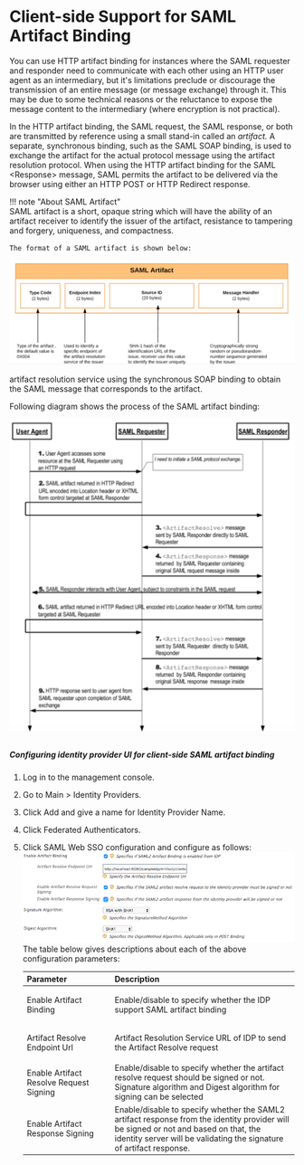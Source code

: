# Client-side Support for SAML Artifact Binding

You can use HTTP artifact binding for instances where the SAML requester
and responder need to communicate with each other using an HTTP user
agent as an intermediary, but it's limitations preclude or discourage
the transmission of an entire message (or message exchange) through it.
This may be due to some technical reasons or the reluctance to expose
the message content to the intermediary (where encryption is not
practical).

In the HTTP artifact binding, the SAML request, the SAML response, or
both are transmitted by reference using a small stand-in called an
*artifact.* A separate, synchronous binding, such as the SAML SOAP
binding, is used to exchange the artifact for the actual protocol
message using the artifact resolution protocol. When using the HTTP
artifact binding for the SAML \<Response\> message, SAML permits the
artifact to be delivered via the browser using either an HTTP POST or
HTTP Redirect response.

!!! note "About SAML Artifact"    
    SAML artifact is a short, opaque string which will have the ability of
    an artifact receiver to identify the issuer of the artifact, resistance
    to tampering and forgery, uniqueness, and compactness.
    
    The format of a SAML artifact is shown below:
    
   ![artifact-format](../assets/img/tutorials/artifact-format.png)
    
artifact resolution service using the synchronous SOAP binding to obtain
the SAML message that corresponds to the artifact.

Following diagram shows the process of the SAML artifact binding:

![artifact-binding](../assets/img/tutorials/artifact-binding.png)

##### Configuring identity provider UI for client-side SAML artifact binding

1.  Log in to the management console.
2.  Go to Main \> Identity Providers.
3.  Click Add and give a name for Identity Provider Name.
4.  Click Federated Authenticators.
5.  Click SAML Web SSO configuration and configure as follows:  
    ![saml-web-sso-config](../assets/img/tutorials/saml-web-sso-config.png)
    The table below gives descriptions about each of the above
    configuration parameters:

    <table style="width:100%;">
    <colgroup>
    <col style="width: 32%" />
    <col style="width: 67%" />
    </colgroup>
    <thead>
    <tr class="header">
    <th>Parameter</th>
    <th>Description</th>
    </tr>
    </thead>
    <tbody>
    <tr class="odd">
    <td>Enable Artifact Binding</td>
    <td><p>Enable/disable to specify whether the IDP support SAML artifact binding</p></td>
    </tr>
    <tr class="even">
    <td>Artifact Resolve Endpoint Url</td>
    <td><p>Artifact Resolution Service URL of IDP to send the Artifact Resolve request</p></td>
    </tr>
    <tr class="odd">
    <td>Enable Artifact Resolve Request Signing</td>
    <td>Enable/disable to specify whether the artifact resolve request should be signed or not. Signature algorithm and Digest algorithm for signing can be selected</td>
    </tr>
    <tr class="even">
    <td>Enable Artifact Response Signing</td>
    <td>Enable/disable to specify whether the SAML2 artifact response from the identity provider will be signed or not and based on that, the identity server will be validating the signature of artifact response.</td>
    </tr>
    </tbody>
    </table>
